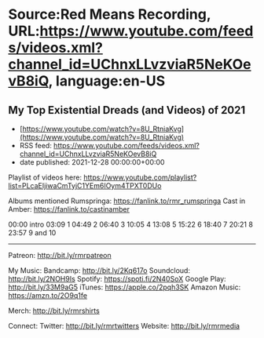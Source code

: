 # Source:Red Means Recording, URL:https://www.youtube.com/feeds/videos.xml?channel_id=UChnxLLvzviaR5NeKOevB8iQ, language:en-US

## My Top Existential Dreads (and Videos) of 2021
 - [https://www.youtube.com/watch?v=8U_RtniaKvg](https://www.youtube.com/watch?v=8U_RtniaKvg)
 - RSS feed: https://www.youtube.com/feeds/videos.xml?channel_id=UChnxLLvzviaR5NeKOevB8iQ
 - date published: 2021-12-28 00:00:00+00:00

Playlist of videos here: https://www.youtube.com/playlist?list=PLcaEIjiwaCmTyjC1YEm6IOym4TPXT0DUo

Albums mentioned
Rumspringa: https://fanlink.to/rmr_rumspringa
Cast in Amber: https://fanlink.to/castinamber

00:00 intro
03:09 1
04:49 2
06:40 3
10:05 4
13:08 5
15:22 6
18:40 7
20:21 8
23:57 9 and 10

------------------------------------
Patreon:  http://bit.ly/rmrpatreon

My Music: 
Bandcamp: http://bit.ly/2Kq617o
Soundcloud: http://bit.ly/2NOH9Is
Spotify: https://spoti.fi/2N40SoX
Google Play: http://bit.ly/33M9aG5
iTunes: https://apple.co/2pqh3SK
Amazon Music: https://amzn.to/2O9q1fe

Merch: http://bit.ly/rmrshirts

Connect:
Twitter: http://bit.ly/rmrtwitters
Website: http://bit.ly/rmrmedia

